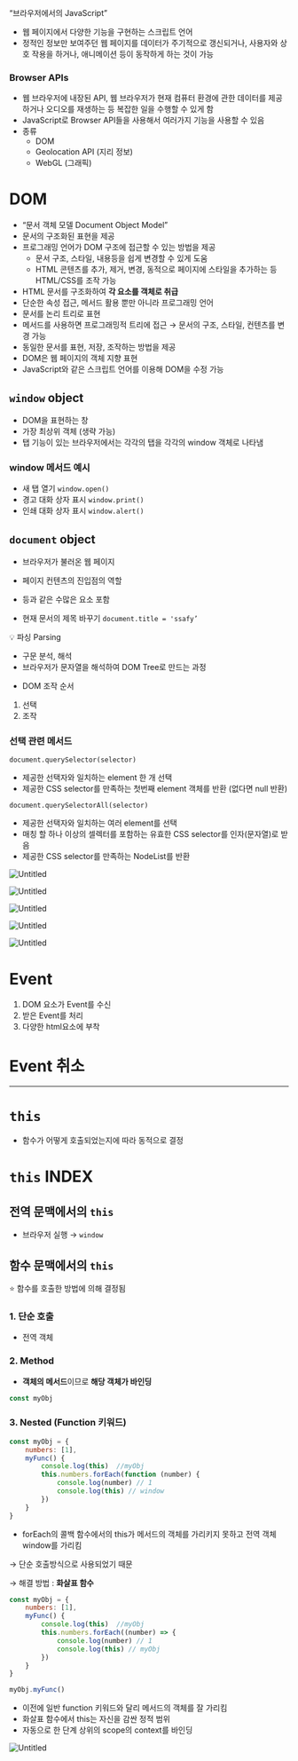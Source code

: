 “브라우저에서의 JavaScript”

- 웹 페이지에서 다양한 기능을 구현하는 스크립트 언어
- 정적인 정보만 보여주던 웹 페이지를 데이터가 주기적으로 갱신되거나, 사용자와 상호 작용을 하거나, 애니메이션 등이 동작하게 하는 것이 가능

### Browser APIs

- 웹 브라우저에 내장된 API, 웹 브라우저가 현재 컴퓨터 환경에 관한 데이터를 제공하거나 오디오를 재생하는 등 복잡한 일을 수행할 수 있게 함
- JavaScript로 Browser API들을 사용해서 여러가지 기능을 사용할 수 있음
- 종류
    - DOM
    - Geolocation API (지리 정보)
    - WebGL (그래픽)

# DOM

- “문서 객체 모델 Document Object Model”
- 문서의 구조화된 표현을 제공
- 프로그래밍 언어가 DOM 구조에 접근할 수 있는 방법을 제공
    - 문서 구조, 스타일, 내용등을 쉽게 변경할 수 있게 도움
    - HTML 콘텐츠를 추가, 제거, 변경, 동적으로 페이지에 스타일을 추가하는 등 HTML/CSS를 조작 가능
- HTML 문서를 구조화하여 **각 요소를 객체로 취급**
- 단순한 속성 접근, 메서드 활용 뿐만 아니라 프로그래밍 언어
- 문서를 논리 트리로 표현
- 메서드를 사용하면 프로그래밍적 트리에 접근 → 문서의 구조, 스타일, 컨텐츠를 변경 가능
- 동일한 문서를 표현, 저장, 조작하는 방법을 제공
- DOM은 웹 페이지의 객체 지향 표현
- JavaScript와 같은 스크립트 언어를 이용해 DOM을 수정 가능

## `window` object

- DOM을 표현하는 창
- 가장 최상위 객체 (생략 가능)
- 탭 기능이 있는 브라우저에서는 각각의 탭을 각각의 window 객체로 나타냄

### window 메서드 예시

- 새 탭 열기 `window.open()`
- 경고 대화 상자 표시 `window.print()`
- 인쇄 대화 상자 표시 `window.alert()`

## `document` object

- 브라우저가 불러온 웹 페이지
- 페이지 컨텐츠의 진입점의 역할
- <body> 등과 같은 수많은 요소 포함

- 현재 문서의 제목 바꾸기 `document.title = 'ssafy’`

<aside>
💡 파싱 Parsing

- 구문 분석, 해석
- 브라우저가 문자열을 해석하여 DOM Tree로 만드는 과정
</aside>

- DOM 조작 순서
1. 선택
2. 조작

### 선택 관련 메서드

`document.querySelector(selector)`

- 제공한 선택자와 일치하는 element 한 개 선택
- 제공한 CSS selector를 만족하는 첫번째 element 객체를 반환 (없다면 null 반환)

`document.querySelectorAll(selector)`

- 제공한 선택자와 일치하는 여러 element를 선택
- 매칭 할 하나 이상의 셀렉터를 포함하는 유효한 CSS selector를 인자(문자열)로 받음
- 제공한 CSS selector를 만족하는 NodeList를 반환

![Untitled](https://s3-us-west-2.amazonaws.com/secure.notion-static.com/a6e8f62c-d73a-45e2-83b3-c2c56f79289c/Untitled.png)

![Untitled](https://s3-us-west-2.amazonaws.com/secure.notion-static.com/a1af2385-7053-4ae8-adf2-ba60a29fc0c6/Untitled.png)

![Untitled](https://s3-us-west-2.amazonaws.com/secure.notion-static.com/d1426fe6-e108-4e64-9f3d-0ae5e6344d1b/Untitled.png)

![Untitled](https://s3-us-west-2.amazonaws.com/secure.notion-static.com/90bbd965-7431-4423-a2af-ea2ec1992473/Untitled.png)

![Untitled](https://s3-us-west-2.amazonaws.com/secure.notion-static.com/3f0f1030-9790-4057-9c75-85e763cfa7a1/Untitled.png)

# Event

1. DOM 요소가 Event를 수신
2. 받은 Event를 처리
3. 다양한 html요소에 부착

# Event 취소

---

# `this`

- 함수가 어떻게 호출되었는지에 따라 동적으로 결정

# `this` INDEX

## 전역 문맥에서의 `this`

- 브라우저 실행 → `window`

## 함수 문맥에서의 `this`

⭐ 함수를 호출한 방법에 의해 결정됨

### 1. 단순 호출

- 전역 객체

### 2. Method

- **객체의 메서드**이므로 **해당 객체가 바인딩**

```jsx
const myObj
```

### 3. Nested (Function 키워드)

```jsx
const myObj = {
	numbers: [1],
	myFunc() {
		console.log(this)  //myObj
		this.numbers.forEach(function (number) {
			console.log(number) // 1
			console.log(this) // window
		})
	}
}
```

- forEach의 콜백 함수에서의 this가 메서드의 객체를 가리키지 못하고 전역 객체 window를 가리킴

→ 단순 호출방식으로 사용되었기 때문

→ 해결 방법 : **화살표 함수**

```jsx
const myObj = {
	numbers: [1],
	myFunc() {
		console.log(this)  //myObj
		this.numbers.forEach((number) => {
			console.log(number) // 1
			console.log(this) // myObj
		})
	}
}

myObj.myFunc()
```

- 이전에 일반 function 키워드와 달리 메서드의 객체를 잘 가리킴
- 화살표 함수에서 this는 자신을 감싼 정적 범위
- 자동으로 한 단계 상위의 scope의 context를 바인딩

![Untitled](https://s3-us-west-2.amazonaws.com/secure.notion-static.com/f228d633-b8e5-4a30-b283-1c8166eedafd/Untitled.png)